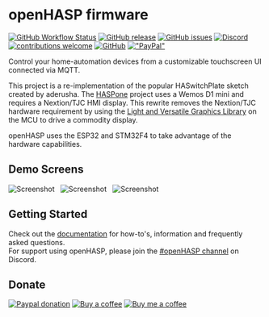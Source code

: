 # openHASP firmware

[![GitHub Workflow Status](https://img.shields.io/github/workflow/status/HASwitchPlate/openHASP/Build%20branch?label=build%20status&logo=github&logoColor=%23dddddd)](https://github.com/HASwitchPlate/openHASP/actions)
[![GitHub release](https://img.shields.io/github/v/release/HASwitchPlate/openHASP?include_prereleases)](https://github.com/HASwitchPlate/openHASP/releases)
[![GitHub issues](https://img.shields.io/github/issues/HASwitchPlate/openHASP.svg)](http://github.com/HASwitchPlate/openHASP/issues)
[![Discord](https://img.shields.io/discord/538814618106331137?color=%237289DA&label=discord&logo=discord&logoColor=white)][6]
[![contributions welcome](https://img.shields.io/badge/contributions-welcome-brightgreen.svg?style=flat)](#Contributing)
[![GitHub](https://img.shields.io/github/license/mashape/apistatus.svg)](https://github.com/HASwitchPlate/openHASP/blob/master/LICENSE)
[!["PayPal"](https://img.shields.io/badge/Paypal-donate-00457C.svg?logo=paypal)](https://github.com/HASwitchPlate/openHASP#donate)

Control your home-automation devices from a customizable touchscreen UI connected via MQTT.

This project is a re-implementation of the popular HASwitchPlate sketch created by aderusha.
The [HASPone][1] project uses a Wemos D1 mini and requires a Nextion/TJC HMI display.
This rewrite removes the Nextion/TJC hardware requirement by using the [Light and Versatile Graphics Library][2] on the MCU to drive a commodity display.

openHASP uses the ESP32 and STM32F4 to take advantage of the hardware capabilities.


## Demo Screens

![Screenshot](https://openhasp.haswitchplate.com/0.6/assets/images/screenshots/demo_switches_covers.png) &nbsp; 
![Screenshot](https://openhasp.haswitchplate.com/0.6/assets/images/screenshots/demo_jaffa1.png) &nbsp; 
![Screenshot](https://openhasp.haswitchplate.com/0.6/assets/images/screenshots/demo_mediaplayer.png)


## Getting Started

Check out the [documentation](https://openhasp.haswitchplate.com/) for how-to's, information and frequently asked questions.</br>
For support using openHASP, please join the [#openHASP channel][6] on Discord.

## Donate

[![Paypal donation](https://img.shields.io/badge/Paypal-donate-00457C?style=for-the-badge&logo=paypal)][9]
[![Buy a coffee](https://img.shields.io/badge/Kofi-donate-FF5E5B?style=for-the-badge&logo=kofi)](https://ko-fi.com/openhasp)
[![Buy me a coffee](https://img.shields.io/badge/Buy_Me_a_Coffee-donate-FFDD00?style=for-the-badge&logo=buymeacoffee)](https://www.buymeacoffee.com/aktdCofU)

[1]: https://github.com/HASwitchPlate/HASPone
[2]: https://github.com/lvgl/lvgl
[5]: https://fontawesome.com/cheatsheet/
[6]: https://openhasp.haswitchplate.com/discord
[7]: https://openhasp.haswitchplate.com/0.6/design/objects#cheatsheet
[8]: https://openhasp.haswitchplate.com/0.6/design/objects#image
[9]: https://www.paypal.com/donate/?business=E76SN28JLZCXU&currency_code=EUR
